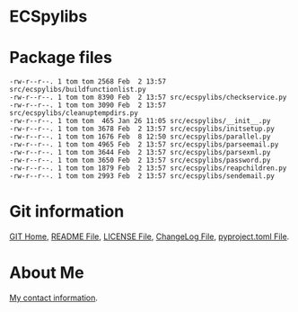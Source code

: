# ECSpylibs

# Package files
    -rw-r--r--. 1 tom tom 2568 Feb  2 13:57 src/ecspylibs/buildfunctionlist.py
    -rw-r--r--. 1 tom tom 8390 Feb  2 13:57 src/ecspylibs/checkservice.py
    -rw-r--r--. 1 tom tom 3090 Feb  2 13:57 src/ecspylibs/cleanuptempdirs.py
    -rw-r--r--. 1 tom tom  465 Jan 26 11:05 src/ecspylibs/__init__.py
    -rw-r--r--. 1 tom tom 3678 Feb  2 13:57 src/ecspylibs/initsetup.py
    -rw-r--r--. 1 tom tom 1676 Feb  8 12:50 src/ecspylibs/parallel.py
    -rw-r--r--. 1 tom tom 4965 Feb  2 13:57 src/ecspylibs/parseemail.py
    -rw-r--r--. 1 tom tom 3644 Feb  2 13:57 src/ecspylibs/parsexml.py
    -rw-r--r--. 1 tom tom 3650 Feb  2 13:57 src/ecspylibs/password.py
    -rw-r--r--. 1 tom tom 1879 Feb  2 13:57 src/ecspylibs/reapchildren.py
    -rw-r--r--. 1 tom tom 2993 Feb  2 13:57 src/ecspylibs/sendemail.py

# Git information
[GIT Home][ECSPYLIBS],
[README File][README],
[LICENSE File][LICENSE],
[ChangeLog File][CHANGELOG],
[pyproject.toml File][PYPROJECT].

# About Me
[My contact information][About Me].

[ECSPYLIBS]: https://git.wayne.edu/ECS_Projects/ECSpylibs
[README]: https://git.wayne.edu/ECS_Projects/ECSpylibs/-/blob/master/README.md
[LICENSE]: https://git.wayne.edu/ECS_Projects/ECSpylibs/-/blob/master/LICENSE.txt
[CHANGELOG]: https://git.wayne.edu/ECS_Projects/ECSpylibs/-/blob/master/ChangeLog
[PYPROJECT]: https://git.wayne.edu/ECS_Projects/ECSpylibs/-/blob/master/pyproject.toml
[About Me]: https://About.Me/Thomas.R.Stevenson
